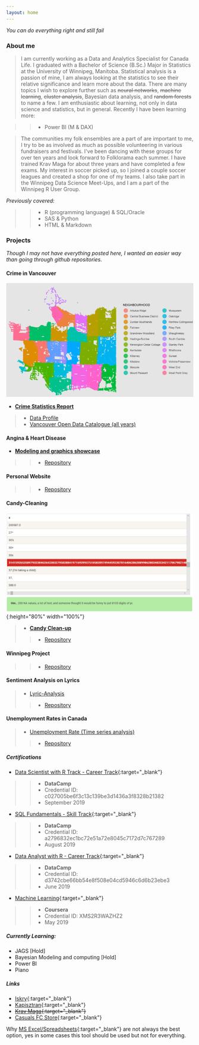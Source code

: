```yaml
---
layout: home
---
```


*You can do everything right and still fail* 


### About me
>I am currently working as a Data and Analytics Specialist for Canada Life. I graduated with a Bachelor of Science (B.Sc.) Major in Statistics at the University of Winnipeg, Manitoba. Statistical analysis is a passion of mine, I am always looking at the statistics to see their relative significance and learn more about the data. There are many topics I wish to explore further such as <s>neural networks</s>, <s>machine learning</s>, <s>cluster analysis</s>, Bayesian data analysis, and <s>random forests</s> to name a few. I am enthusiastic about learning, not only in data science and statistics, but in general. Recently I have been learning more:

>>* Power BI (M & DAX)

>The communities my folk ensembles are a part of are important to me, I try to be as involved as much as possible volunteering in various fundraisers and festivals. I've been dancing with these groups for over ten years and look forward to Folklorama each summer. I have trained Krav Maga for about three years and have completed a few exams. My interest in soccer picked up, so I joined a couple soccer leagues and created a shop for one of my teams. I also take part in the Winnipeg Data Science Meet-Ups, and I am a part of the Winnipeg R User Group.

*Previously covered:*
>>* R (programming language) & SQL/Oracle
>>* SAS & Python
>>* HTML & Markdown

### Projects
*Though I may not have everything posted here, I wanted an easier way than going through github repositories.*
#### Crime in Vancouver

![Vancouver Crimes 2003-2019](assets/vancouver_plot.png)

* **[Crime Statistics Report](https://davidrucinski.github.io/Crime-in-Vancouver/crime_in_Van.html)**
>* [Data Profile](https://davidrucinski.github.io/Crime-in-Vancouver/data_profile_report.html)
>* [Vancouver Open Data Catalogue (all years)](https://data.vancouver.ca/datacatalogue/crime-data.htm)


#### Angina & Heart Disease
* **[Modeling and graphics showcase](https://davidrucinski.github.io/Heart_health/show_heart.html)**
>>* [Repository](https://github.com/DavidRucinski/Heart_health)


#### Personal Website
>>* [Repository](https://github.com/DavidRucinski/davidrucinski.github.io)

#### Candy-Cleaning

![Candy_age](assets/candy_age.jpg){:height="80%" width="100%"}

>* **[Candy Clean-up](https://davidrucinski.github.io/Heart_health/Candy/CandyFile.html)**
>>* [Repository](https://github.com/DavidRucinski/Heart_health/tree/master/Candy)

#### Winnipeg Project
>>* [Repository](https://github.com/DavidRucinski/Winnipeg)


#### Sentiment Analysis on Lyrics
>* [Lyric-Analysis](https://github.com/DavidRucinski/Lyrics/blob/master/lyrics_mining.pdf)
>>* [Repository](https://github.com/DavidRucinski/Lyrics)


#### Unemployment Rates in Canada
>* [Unemployment Rate (Time series analysis)](https://github.com/DavidRucinski/CanadianUnemployment/blob/master/Project_unemployment.pdf)
>>* [Repository](https://github.com/DavidRucinski/CanadianUnemployment)


##### Certifications

- [Data Scientist with R Track - Career Track](https://www.datacamp.com/statement-of-accomplishment/track/c027005be6f3c13c139be3d1436a3f8328b21382){:target="_blank"}
>>* **DataCamp**
>>* Credential ID: c027005be6f3c13c139be3d1436a3f8328b21382
>>* September 2019

- [SQL Fundamentals - Skill Track](https://www.datacamp.com/statement-of-accomplishment/track/a2796832ec1bc72e51a72e8045c7172d7c767289){:target="_blank"}
>>* **DataCamp**
>>* Credential ID: a2796832ec1bc72e51a72e8045c7172d7c767289
>>* August 2019

- [Data Analyst with R - Career Track](https://www.datacamp.com/statement-of-accomplishment/track/d3742cbe66bb54e8f508e04cd5946c6d6b23ebe3){:target="_blank"}
>>* **DataCamp**
>>* Credential ID: d3742cbe66bb54e8f508e04cd5946c6d6b23ebe3
>>* June 2019

- [Machine Learning](https://www.coursera.org/account/accomplishments/verify/XMS2R3WAZHZ2){:target="_blank"}
>>* **Coursera**
>>* Credential ID: XMS2R3WAZHZ2
>>* May 2019

##### Currently Learning:
- JAGS [Hold]
- Bayesian Modeling and computing [Hold]
- Power BI
- Piano

##### Links
- [Iskry](https://www.facebook.com/SPKIskry){:target="_blank"}
- [Kapisztran](https://en-gb.facebook.com/kapisztranensemble/){:target="_blank"}
- <s>[Krav Maga](http://kravmaga-winnipeg.ca/?page_id=15){:target="_blank"}</s>
- [Casuals FC Store](https://casualsfc.entripyshops.com/){:target="_blank"}                                                                


Why [MS Excel/Spreadsheets](https://davidrucinski.github.io/assets/spreadsheet_error.pdf){:target="_blank"} are not always the best option, yes in some cases this tool should be used but not for everything.
